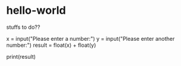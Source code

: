 # hello-world
stuffs to do??

x = input("Please enter a number:")
y = input("Please enter another number:")
result = float(x) + float(y)

print(result)
